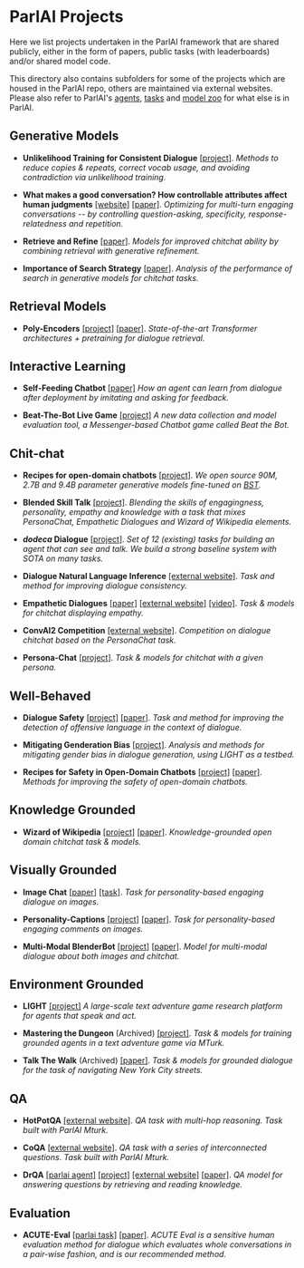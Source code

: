 # ParlAI Projects

Here we list projects undertaken in the ParlAI framework that are shared publicly, either in the form of papers, public tasks (with leaderboards) and/or shared model code.

This directory also contains subfolders for some of the projects which are housed in the ParlAI repo, others are maintained via external websites. Please also refer to ParlAI's [agents](https://github.com/facebookresearch/ParlAI/tree/master/parlai/agents), [tasks](https://github.com/facebookresearch/ParlAI/tree/master/parlai/tasks) and [model zoo](https://github.com/facebookresearch/ParlAI/tree/master/parlai/zoo) for what else is in ParlAI.

## Generative Models

- **Unlikelihood Training for Consistent Dialogue** [[project]](https://parl.ai/projects/dialogue_unlikelihood/).
  _Methods to reduce copies & repeats, correct vocab usage, and avoiding contradiction via unlikelihood training._

- **What makes a good conversation? How controllable attributes affect human judgments** [[website]](https://github.com/facebookresearch/ParlAI/tree/master/projects/controllable_dialogue) [[paper]](https://arxiv.org/abs/1902.08654).
  _Optimizing for multi-turn engaging conversations -- by controlling question-asking, specificity, response-relatedness and repetition._

- **Retrieve and Refine** [[paper]](https://arxiv.org/abs/1808.04776).
  _Models for improved chitchat ability by combining retrieval with generative refinement._

- **Importance of Search Strategy** [[paper]](https://arxiv.org/abs/1811.00907).
  _Analysis of the performance of search in generative models for chitchat tasks._


## Retrieval Models
- **Poly-Encoders** [[project]](https://parl.ai/projects/polyencoder/) [[paper]](https://arxiv.org/abs/1905.01969).
  _State-of-the-art Transformer architectures + pretraining for dialogue retrieval._


## Interactive Learning

- **Self-Feeding Chatbot** [[paper]](https://arxiv.org/abs/1901.05415)
  _How an agent can learn from dialogue after deployment by imitating and asking for feedback._

- **Beat-The-Bot Live Game** [[project]](https://parl.ai/projects/beat_the_bot/)
  _A new data collection and model evaluation tool, a Messenger-based Chatbot game called Beat the Bot._


## Chit-chat

- **Recipes for open-domain chatbots** [[project]](https://parl.ai/projects/recipes).
  _We open source 90M, 2.7B and 9.4B parameter generative models fine-tuned on [BST](https://parl.ai/projects/bst/)._

- **Blended Skill Talk** [[project]](https://parl.ai/projects/bst/).
  _Blending the skills of engagingness, personality, empathy and knowledge with a task that mixes PersonaChat, Empathetic Dialogues and Wizard of Wikipedia elements._

- **_dodeca_ Dialogue** [[project]](https://parl.ai/projects/dodecadialogue/).
  _Set of 12 (existing) tasks for building an agent that can see and talk. We build a strong baseline system with SOTA on many tasks._

- **Dialogue Natural Language Inference** [[external website]](https://wellecks.github.io/dialogue_nli/).
  _Task and method for improving dialogue consistency._

- **Empathetic Dialogues** [[paper]](https://arxiv.org/abs/1811.00207) [[external website]](https://github.com/facebookresearch/EmpatheticDialogues) [[video]](https://ai.facebook.com/blog/making-conversation-models-more-empathetic/).
_Task & models for chitchat displaying empathy._

- **ConvAI2 Competition** [[external website]](http://convai.io/).
_Competition on dialogue chitchat based on the PersonaChat task._

- **Persona-Chat** [[project]](https://github.com/facebookresearch/ParlAI/tree/master/projects/personachat).
_Task & models for chitchat with a given persona._


## Well-Behaved

- **Dialogue Safety** [[project]](https://parl.ai/projects/dialogue_safety/) [[paper]](https://arxiv.org/abs/1908.06083).
  _Task and method for improving the detection of offensive language in the context of dialogue._

- **Mitigating Genderation Bias** [[project]](https://parl.ai/projects/genderation_bias/).
  _Analysis and methods for mitigating gender bias in dialogue generation, using LIGHT as a testbed._

- **Recipes for Safety in Open-Domain Chatbots** [[project]](https://parl.ai/projects/safety_recipes/) [[paper]](TBD).
  _Methods for improving the safety of open-domain chatbots._

## Knowledge Grounded

- **Wizard of Wikipedia** [[project]](http://parl.ai/projects/wizard_of_wikipedia/) [[paper]](https://openreview.net/forum?id=r1l73iRqKm).
  _Knowledge-grounded open domain chitchat task & models._

## Visually Grounded

- **Image Chat** [[paper]](https://klshuster.github.io/image_chat/) [[task]](https://github.com/facebookresearch/ParlAI/tree/master/parlai/tasks/image_chat).
  _Task for personality-based engaging dialogue on images._

- **Personality-Captions** [[project]](http://parl.ai/projects/personality_captions/) [[paper]](https://arxiv.org/abs/1810.10665).
  _Task for personality-based engaging comments on images._

- **Multi-Modal BlenderBot** [[project]](https://github.com/facebookresearch/ParlAI/tree/master/projects/multimodal_blenderbot/) [[paper]](https://arxiv.org/abs/2010.01082). _Model for multi-modal dialogue about both images and chitchat._

## Environment Grounded

- **LIGHT** [[project]](http://parl.ai/projects/light/)
_A large-scale text adventure game research platform for agents that speak and act._

- **Mastering the Dungeon** (Archived) [[project]](https://github.com/facebookresearch/ParlAI/tree/master/projects/mastering_the_dungeon).
_Task & models for training grounded agents in a text adventure game via MTurk._

- **Talk The Walk** (Archived) [[paper]](https://arxiv.org/abs/1807.03367).
_Task & models for grounded dialogue for the task of navigating New York City streets._

## QA

- **HotPotQA** [[external website]](https://hotpotqa.github.io/).
_QA task with multi-hop reasoning. Task built with ParlAI Mturk._

- **CoQA** [[external website]](https://stanfordnlp.github.io/coqa/).
_QA task with a series of interconnected questions. Task built with ParlAI Mturk._

- **DrQA** [[parlai agent]](https://github.com/facebookresearch/ParlAI/tree/master/parlai/agents/drqa) [[project]](https://github.com/facebookresearch/ParlAI/tree/master/projects/drqa) [[external website]](https://github.com/facebookresearch/DrQA) [[paper]](https://arxiv.org/abs/1704.00051).
_QA model for answering questions by retrieving and reading knowledge._

## Evaluation

- **ACUTE-Eval** [[parlai task]](https://github.com/facebookresearch/ParlAI/tree/master/parlai/mturk/tasks/acute_eval) [[paper]](https://arxiv.org/abs/1909.03087).
_ACUTE Eval is a sensitive human evaluation method for dialogue which evaluates whole conversations in a pair-wise fashion, and is our recommended method._

